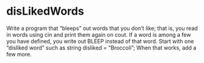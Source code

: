 # disLikedWords

Write a program that “bleeps” out words that you don’t like; that is, you
read in words using cin and print them again on cout. If a word is among a
few you have defined, you write out BLEEP instead of that word. Start with
one “disliked word” such as
string disliked = “Broccoli”;
When that works, add a few more.
